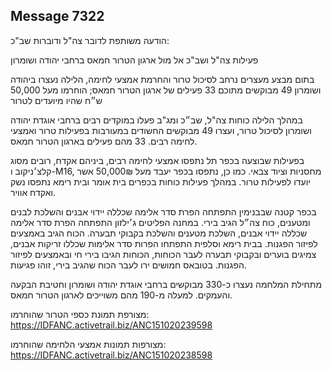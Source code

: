 ## Message 7322

הודעה משותפת לדובר צה"ל ודוברות שב"כ:

פעילות צה"ל ושב"כ אל מול ארגון הטרור חמאס ברחבי יהודה ושומרון

בתום מבצע מעצרים נרחב לסיכול טרור והחרמת אמצעי לחימה, הלילה נעצרו ביהודה ושומרון 49 מבוקשים מתוכם 33 פעילים של ארגון הטרור חמאס; הוחרמו מעל 50,000 ש״ח שהיו מיועדים לטרור

במהלך הלילה כוחות צה"ל, שב״כ ומג"ב פעלו במוקדים רבים ברחבי אוגדת יהודה ושומרון לסיכול טרור, ועצרו 49 מבוקשים החשודים במעורבות בפעילות טרור ואמצעי לחימה רבים. 33 מהם פעילים בארגון הטרור חמאס.

בפעילות שבוצעה בכפר תל נתפסו אמצעי לחימה רבים, ביניהם אקדח, רובים מסוג קלצ׳ניקוב ו-M16, מחסניות  וציוד צבאי. כמו כן, נתפסו בכפר יעבד מעל 50,000₪ אשר יועדו לפעילות טרור.
במהלך פעילות כוחות בכפרים בית אומר ובית רימא נתפסו נשק ואקדח אוויר.

בכפר קטנה שבבנימין התפתחה הפרת סדר אלימה שכללה יידוי אבנים והשלכת לבנים ומטענים, כוח צה״ל הגיב בירי. 
במחנה הפליטים ג׳ילזון התפתחה הפרת סדר אלימה שכללה יידוי אבנים, השלכת מטענים והשלכת בקבוקי תבערה. הכוח הגיב באמצעים לפיזור הפגנות.
בבית רימא וסלפית התפתחו הפרות סדר אלימות שכללו זריקות אבנים, צמיגים בוערים ובקבוקי תבערה לעבר הכוחות, הכוחות הגיבו בירי חי ובאמצעים לפיזור הפגנות. בטובאס חמושים ירו לעבר הכוח שהגיב בירי, זוהו פגיעות. 

מתחילת המלחמה נעצרו כ-330 מבוקשים ברחבי אוגדת יהודה ושומרון וחטיבת הבקעה והעמקים. למעלה מ-190 מהם משוייכים לארגון הטרור חמאס.

מצורפת תמונת כספי הטרור שהוחרמו: https://IDFANC.activetrail.biz/ANC151020239598

מצורפות תמונות אמצעי הלחימה שהוחרמו: https://IDFANC.activetrail.biz/ANC151020238598

